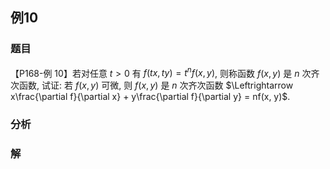 ## 例10
### 题目
【P168-例 10】若对任意 $t > 0$ 有 $f(tx, ty) = t^n f(x, y)$, 则称函数 $f(x, y)$ 是 $n$ 次齐次函数, 试证: 若 $f(x, y)$ 可微, 则 $f(x, y)$ 是 $n$ 次齐次函数 $\Leftrightarrow x\frac{\partial f}{\partial x} + y\frac{\partial f}{\partial y} = nf(x, y)$.
### 分析

### 解
